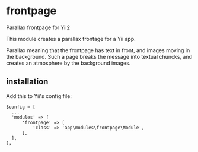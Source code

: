 # frontpage
Parallax frontpage for Yii2

This module creates a parallax frontage for a Yii app.

Parallax meaning that the frontpage has text in front, and images moving in the background. Such a page breaks the message into textual chuncks, and creates an atmosphere by the background images.

## installation

Add this to Yii's config file:

~~~
$config = [
  ...
  'modules' => [
      'frontpage' => [
          'class' => 'app\modules\frontpage\Module',
      ],
  ],
];
~~~

